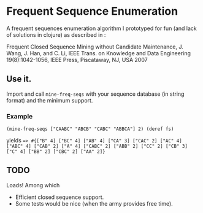 # Frequent Sequence Enumeration

A frequent sequences enumeration algorithm I prototyped for fun (and lack of solutions in clojure) as described in :

Frequent Closed Sequence Mining without Candidate Maintenance, J. Wang, J. Han,
and C. Li, IEEE Trans. on Knowledge and Data Engineering 19(8):1042-1056, IEEE
Press, Piscataway, NJ, USA 2007

## Use it.

Import and call `mine-freq-seqs` with your sequence database (in string format) and the minimum support.

### Example
`(mine-freq-seqs ["CAABC" "ABCB" "CABC" "ABBCA"] 2)
 (deref fs)`

yields
`=>
 #{["B" 4]
   ["BC" 4]
   ["AB" 4]
   ["CA" 3]
   ["CAC" 2]
   ["AC" 4]
   ["ABC" 4]
   ["CAB" 2]
   ["A" 4]
   ["CABC" 2]
   ["ABB" 2]
   ["CC" 2]
   ["CB" 3]
   ["C" 4]
   ["BB" 2]
   ["CBC" 2]
   ["AA" 2]}`

## TODO

Loads! Among which
 - Efficient closed sequence support.
 - Some tests would be nice (when the army provides free time).